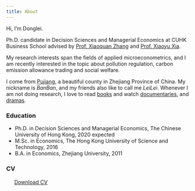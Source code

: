 ```yaml
---
title: About
---
```

Hi, I’m Donglei.

Ph.D. candidate in Decision Sciences and Managerial Economics at CUHK Business School advised by [Prof. Xiaoquan Zhang](http://mikezhang.com/) and [Prof. Xiaoyu Xia](https://sites.google.com/site/xiaoyuxia2014/).

My research interests span the fields of applied microeconometrics, and I am recently interested in the topic about pollution regulation, carbon emission allowance trading and social welfare.

I come from [Pujiang](https://en.wikipedia.org/wiki/Pujiang_County,_Zhejiang), a beautiful county in Zhejiang Province of China. My nickname is *BanBan*, and my friends also like to call me *LeiLei*.  Whenever I am not doing research, I love to read [books](https://blog.dlzhang.com/books/) and watch [documentaries](https://blog.dlzhang.com/posts/546f324b/), and [dramas](https://blog.dlzhang.com/posts/f90d4bca). <!-- more -->

### Education

* Ph.D. in Decision Sciences and Managerial Economics, The Chinese University of Hong Kong, 2020 expected
* M.Sc. in Economics, The Hong Kong University of Science and Technology, 2016
* B.A. in Economics, Zhejiang University, 2011

### CV

　<i class="fa fa-fw fa-file-pdf-o"></i>&nbsp;&nbsp;[Download CV](/cloud/file/cv_donglei_zhang.pdf)
